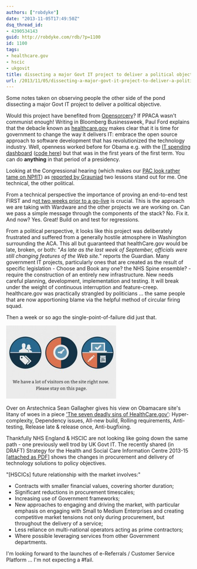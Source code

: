 ```yaml
---
authors: ["robdyke"]
date: "2013-11-05T17:49:50Z"
dsq_thread_id:
- 4390534143
guid: http://robdyke.com/rdb/?p=1100
id: 1100
tags:
- healthcare.gov
- hscic
- ukgovit
title: dissecting a major Govt IT project to deliver a political objective
url: /2013/11/05/dissecting-a-major-govt-it-project-to-deliver-a-political-objective/
---
```

Some notes taken on observing people the other side of the pond dissecting a major Govt IT project to deliver a political objective.

Would this project have benefited from [Opensorcery](http://www.businessweek.com/articles/2013-10-16/open-source-everything-the-moral-of-the-healthcare-dot-gov-debacle)? If PPACA wasn't communist enough! Writing in Bloomberg Businessweek, Paul Ford explains that the debacle known as [healthcare.gov](https://www.healthcare.gov/) makes clear that it is time for government to change the way it delivers IT: embrace the open source approach to software development that has revolutionized the technology industry. Well, openness worked before for Obama e.g. with the [IT spending dashboard](https://www.itdashboard.gov/) ([code here](http://sourceforge.net/projects/it-dashboard/)) but that was in the first years of the first term. You can do **anything** in that period of a presidency.

Looking at the Congressional hearing (which makes our [PAC look rather tame on NPfIT](http://www.publications.parliament.uk/pa/cm201314/cmselect/cmpubacc/294/29402.htm)) as [reported by Grauniad](http://www.theguardian.com/world/2013/oct/24/obamacare-website-testify-congress-live) two lessons stand out for me. One technical, the other political.

From a technical perspective the importance of proving an end-to-end test FIRST and n[ot two weeks prior to a go-live](https://twitter.com/SuzyKhimm/statuses/393392886965747712) is crucial. This is the approach we are taking with Wardware and the other projects we are working on. Can we pass a simple message through the components of the stack? No. Fix it. And now? Yes. Great! Build on and test for regressions.

<!--more-->

From a political perspective, it looks like this project was deliberately frustrated and suffered from a generally hostile atmosphere in Washington surrounding the ACA. This all but guaranteed that healthCare.gov would be late, broken, or both: "_As late as the last week of September, officials were still changing features of the Web site._" reports the Guardian. Many government IT projects, particularly ones that are created as the result of specific legislation - Choose and Book any one? the NHS Spine ensemble? - require the construction of an entirely new infrastructure. New needs careful planning, development, implementation and testing. It will break under the weight of continuous interruption and feature-creep. healthcare.gov was practically strangled by politicians ... the same people that are now apportioning blame via the helpful method of circular firing squad.

Then a week or so ago the single-point-of-failure did just that.

<img class="aligncenter size-medium wp-image-1124" alt="healthcare-error-640x426" src="/pubfiles/2013/11/healthcare-error-640x426-300x199.jpg" width="300" height="199" />

Over on Arstechnica Sean Gallagher gives his view on Obamacare site's litany of woes in a piece ['The seven deadly sins of HealthCare.gov'](http://arstechnica.com/information-technology/2013/10/the-seven-deadly-sins-of-healthcare-gov/): Hyper-complexity, Dependency issues, All-new build, Rolling requirements, Anti-testing, Release late & release once, Anti-bugfixing.

Thankfully NHS England & HSCIC are not looking like going down the same path - one previously well trod by UK Govt IT. The recently shared (in DRAFT) Strategy for the Health and Social Care Information Centre 2013-15 [[attached as PDF]](/pubfiles/2013/11/4a.-FINAL-For-Board-meeting-HSCIC-strategy.pdf) shows the changes in procurement and delivery of technology solutions to policy objectives.

"[HSCICs] future relationship with the market involves:"

<div>
  <ul>
    <li>
      Contracts with smaller financial values, covering shorter duration;
    </li>
    <li>
      Significant reductions in procurement timescales;
    </li>
    <li>
      Increasing use of Government frameworks;
    </li>
    <li>
      New approaches to engaging and driving the market, with particular emphasis on engaging with Small to Medium Enterprises and creating competitive market tensions not only during procurement, but throughout the delivery of a service;
    </li>
    <li>
      Less reliance on multi-national operators acting as prime contractors;
    </li>
    <li>
      Where possible leveraging services from other Government departments.
    </li>
  </ul>
  
  <p>
    I'm looking forward to the launches of e-Referrals / Customer Service Platform ... I'm not expecting a #fail.
  </p>
</div>